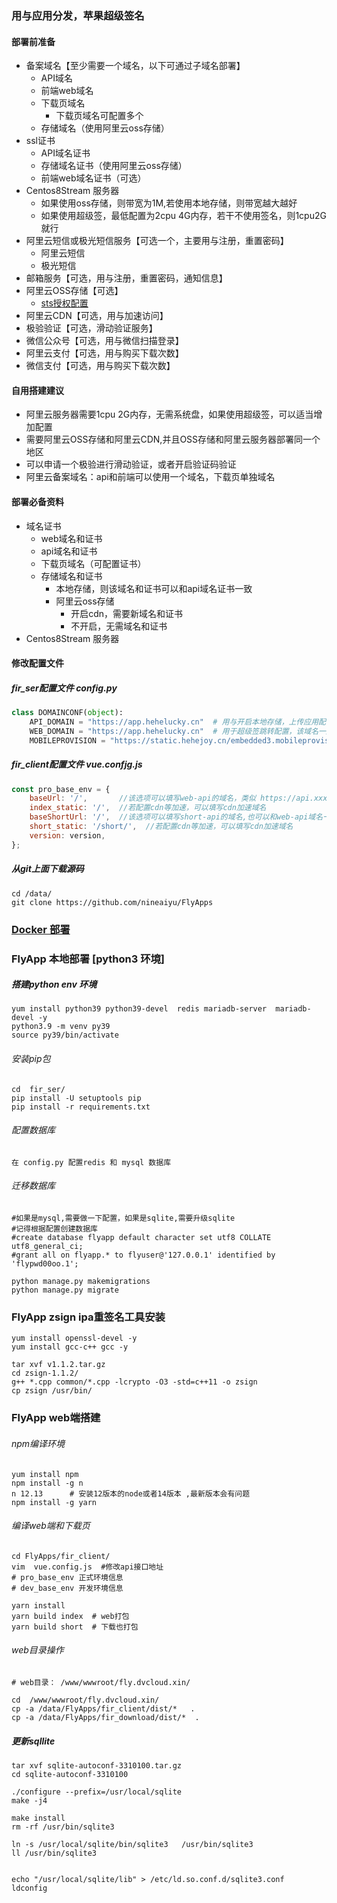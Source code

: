 ### 用与应用分发，苹果超级签名
#### 部署前准备
- 备案域名【至少需要一个域名，以下可通过子域名部署】
  - API域名
  - 前端web域名
  - 下载页域名
    - 下载页域名可配置多个
  - 存储域名（使用阿里云oss存储）
- ssl证书
    - API域名证书
    - 存储域名证书（使用阿里云oss存储）
    - 前端web域名证书（可选）
- Centos8Stream 服务器
    - 如果使用oss存储，则带宽为1M,若使用本地存储，则带宽越大越好
    - 如果使用超级签，最低配置为2cpu 4G内存，若干不使用签名，则1cpu2G就行
- 阿里云短信或极光短信服务【可选一个，主要用与注册，重置密码】
  - 阿里云短信
  - 极光短信
- 邮箱服务【可选，用与注册，重置密码，通知信息】
- 阿里云OSS存储【可选】
    - [sts授权配置](https://help.aliyun.com/document_detail/100624.html)
- 阿里云CDN【可选，用与加速访问】
- 极验验证【可选，滑动验证服务】
- 微信公众号【可选，用与微信扫描登录】
- 阿里云支付【可选，用与购买下载次数】
- 微信支付【可选，用与购买下载次数】

#### 自用搭建建议
- 阿里云服务器需要1cpu 2G内存，无需系统盘，如果使用超级签，可以适当增加配置
- 需要阿里云OSS存储和阿里云CDN,并且OSS存储和阿里云服务器部署同一个地区
- 可以申请一个极验进行滑动验证，或者开启验证码验证
- 阿里云备案域名：api和前端可以使用一个域名，下载页单独域名

#### 部署必备资料
- 域名证书
  - web域名和证书
  - api域名和证书
  - 下载页域名（可配置证书）
  - 存储域名和证书
    - 本地存储，则该域名和证书可以和api域名证书一致
    - 阿里云oss存储
      - 开启cdn，需要新域名和证书
      - 不开启，无需域名和证书
- Centos8Stream 服务器

#### 修改配置文件
##### fir_ser配置文件 config.py
```python
class DOMAINCONF(object):
    API_DOMAIN = "https://app.hehelucky.cn"  # 用与开启本地存储，上传应用配置
    WEB_DOMAIN = "https://app.hehelucky.cn"  # 用于超级签跳转配置，该域名一般为前端页面域名
    MOBILEPROVISION = "https://static.hehejoy.cn/embedded3.mobileprovision"  # 用于苹果包企业签信任企业跳转

```

##### fir_client配置文件 vue.confjg.js
```javascript
const pro_base_env = {
    baseUrl: '/',       //该选项可以填写web-api的域名，类似 https://api.xxx.com/
    index_static: '/',  //若配置cdn等加速，可以填写cdn加速域名
    baseShortUrl: '/',  //该选项可以填写short-api的域名,也可以和web-api域名一样，类似 https://api.xxx.com/
    short_static: '/short/',  //若配置cdn等加速，可以填写cdn加速域名
    version: version,
};
```

##### 从git上面下载源码
```shell
cd /data/
git clone https://github.com/nineaiyu/FlyApps
```


### [Docker 部署](./docker.md)

### FlyApp 本地部署 [python3 环境]

##### 搭建python env 环境
```shell
yum install python39 python39-devel  redis mariadb-server  mariadb-devel -y
python3.9 -m venv py39
source py39/bin/activate
```

###### 安装pip包
```shell
cd  fir_ser/
pip install -U setuptools pip
pip install -r requirements.txt
```

###### 配置数据库
```
在 config.py 配置redis 和 mysql 数据库
```

###### 迁移数据库
```shell
#如果是mysql,需要做一下配置，如果是sqlite,需要升级sqlite
#记得根据配置创建数据库
#create database flyapp default character set utf8 COLLATE utf8_general_ci;
#grant all on flyapp.* to flyuser@'127.0.0.1' identified by 'flypwd00oo.1';

python manage.py makemigrations
python manage.py migrate
```

### FlyApp  zsign ipa重签名工具安装
```shell
yum install openssl-devel -y
yum install gcc-c++ gcc -y

tar xvf v1.1.2.tar.gz
cd zsign-1.1.2/
g++ *.cpp common/*.cpp -lcrypto -O3 -std=c++11 -o zsign
cp zsign /usr/bin/
```

### FlyApp web端搭建
###### npm编译环境
```shell
yum install npm
npm install -g n
n 12.13      # 安装12版本的node或者14版本 ,最新版本会有问题
npm install -g yarn
```

###### 编译web端和下载页
```shell
cd FlyApps/fir_client/
vim  vue.config.js  #修改api接口地址
# pro_base_env 正式环境信息
# dev_base_env 开发环境信息

yarn install
yarn build index  # web打包
yarn build short  # 下载也打包
```


###### web目录操作
```shell
# web目录： /www/wwwroot/fly.dvcloud.xin/

cd  /www/wwwroot/fly.dvcloud.xin/
cp -a /data/FlyApps/fir_client/dist/*   .
cp -a /data/FlyApps/fir_download/dist/*  .
```

##### 更新sqllite
```shell
tar xvf sqlite-autoconf-3310100.tar.gz 
cd sqlite-autoconf-3310100

./configure --prefix=/usr/local/sqlite
make -j4

make install
rm -rf /usr/bin/sqlite3

ln -s /usr/local/sqlite/bin/sqlite3   /usr/bin/sqlite3
ll /usr/bin/sqlite3


echo "/usr/local/sqlite/lib" > /etc/ld.so.conf.d/sqlite3.conf
ldconfig 

```